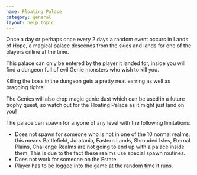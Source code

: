```yaml
---
name: Floating Palace
category: general
layout: help_topic
---
```

Once a day or perhaps once every 2 days a random event occurs in Lands of Hope, a magical palace descends from the skies and lands for one of the players online at the time.

This palace can only be entered by the player it landed for, inside you will find a dungeon full of evil Genie monsters who wish to kill you.

Killing the boss in the dungeon gets a pretty neat earring as well as bragging rights!

The Genies will also drop magic genie dust which can be used in a future trophy quest, so watch out for the Floating Palace as it might just land on you!

The palace can spawn for anyone of any level with the following limitations:

*   Does not spawn for someone who is not in one of the 10 normal realms, this means Battlefield, Juratania, Eastern Lands, Shrouded Isles, Eternal Plains, Challenge Realms are not going to end up with a palace inside them. This is due to the fact these realms use special spawn routines.
*   Does not work for someone on the Estate.
*   Player has to be logged into the game at the random time it runs.